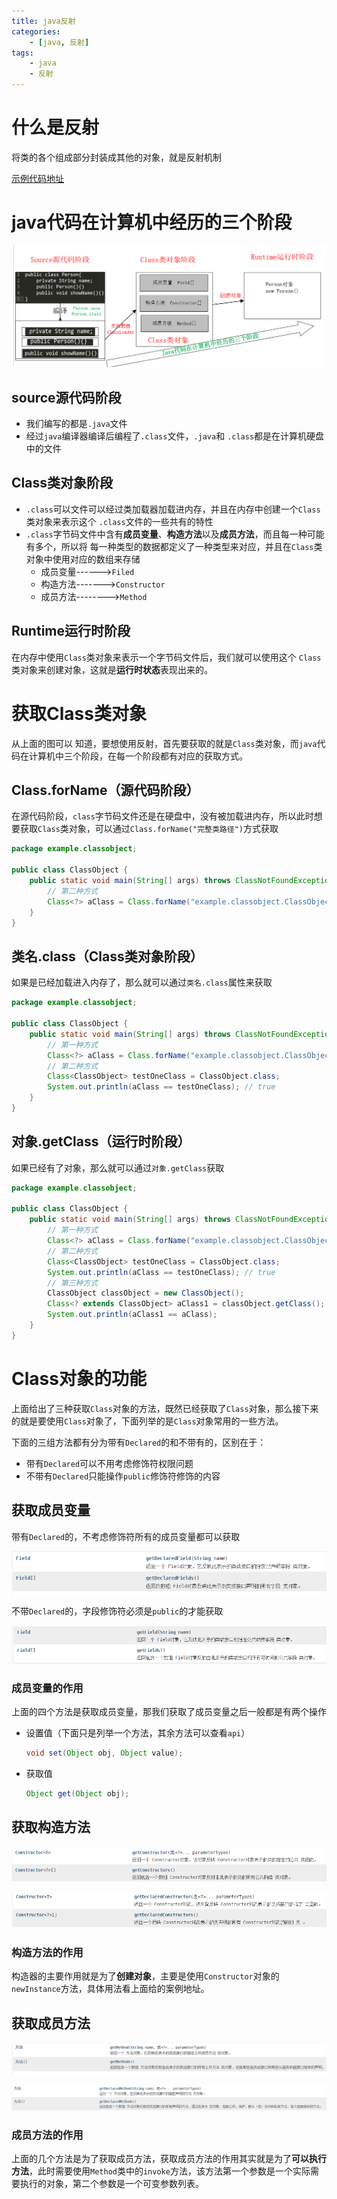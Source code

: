 ```yaml
---
title: java反射
categories:
	- [java, 反射]
tags:
	- java
	- 反射
---
```


# 什么是反射

将类的各个组成部分封装成其他的对象，就是反射机制

[示例代码地址](https://gitee.com/Gwei11/Java/tree/master/code/java-base/reflect)

# java代码在计算机中经历的三个阶段

![image-20200227081551928](./反射/image-20200227081551928.png)

<!--more-->

## source源代码阶段

* 我们编写的都是`.java`文件
* 经过`java`编译器编译后编程了`.class`文件，`.java`和 `.class`都是在计算机硬盘中的文件

## Class类对象阶段

* `.class`可以文件可以经过类加载器加载进内存，并且在内存中创建一个`Class`类对象来表示这个 `.class`文件的一些共有的特性
* `.class`字节码文件中含有**成员变量**、**构造方法**以及**成员方法**，而且每一种可能有多个，所以将 每一种类型的数据都定义了一种类型来对应，并且在`Class`类对象中使用对应的数组来存储
	* 成员变量------>`Filed`
	* 构造方法------->`Constructor`
	* 成员方法-------->`Method`

## Runtime运行时阶段

在内存中使用`Class`类对象来表示一个字节码文件后，我们就可以使用这个 `Class`类对象来创建对象，这就是**运行时状态**表现出来的。



# 获取Class类对象

从上面的图可以 知道，要想使用反射，首先要获取的就是`Class`类对象，而`java`代码在计算机中三个阶段，在每一个阶段都有对应的获取方式。

## Class.forName（源代码阶段）

在源代码阶段，`class`字节码文件还是在硬盘中，没有被加载进内存，所以此时想要获取`Class`类对象，可以通过`Class.forName("完整类路径")`方式获取

```java
package example.classobject;

public class ClassObject {
    public static void main(String[] args) throws ClassNotFoundException {
        // 第二种方式
        Class<?> aClass = Class.forName("example.classobject.ClassObject");
    }
}
```

## 类名.class（Class类对象阶段）

如果是已经加载进入内存了，那么就可以通过`类名.class`属性来获取

```java
package example.classobject;

public class ClassObject {
    public static void main(String[] args) throws ClassNotFoundException {
        // 第一种方式
        Class<?> aClass = Class.forName("example.classobject.ClassObject");
        // 第二种方式
        Class<ClassObject> testOneClass = ClassObject.class;
        System.out.println(aClass == testOneClass); // true
    }
}
```

## 对象.getClass（运行时阶段）

如果已经有了对象，那么就可以通过`对象.getClass`获取 

```java
package example.classobject;

public class ClassObject {
    public static void main(String[] args) throws ClassNotFoundException {
        // 第一种方式
        Class<?> aClass = Class.forName("example.classobject.ClassObject");
      	// 第二种方式
        Class<ClassObject> testOneClass = ClassObject.class;
        System.out.println(aClass == testOneClass); // true
        // 第三种方式
        ClassObject classObject = new ClassObject();
        Class<? extends ClassObject> aClass1 = classObject.getClass();
        System.out.println(aClass1 == aClass);
    }
}
```

# Class对象的功能

上面给出了三种获取`Class`对象的方法，既然已经获取了`Class`对象，那么接下来的就是要使用`Class`对象了，下面列举的是`Class`对象常用的一些方法。

下面的三组方法都有分为带有`Declared`的和不带有的，区别在于：

* 带有`Declared`可以不用考虑修饰符权限问题
* 不带有`Declared`只能操作`public`修饰符修饰的内容

## 获取成员变量

带有`Declared`的，不考虑修饰符所有的成员变量都可以获取

![image-20200227130457801](./反射/image-20200227130457801.png)

不带`Declared`的，字段修饰符必须是`public`的才能获取

![image-20200227130534158](./反射/image-20200227130534158.png)



### 成员变量的作用

上面的四个方法是获取成员变量，那我们获取了成员变量之后一般都是有两个操作

* 设置值（下面只是列举一个方法，其余方法可以查看`api`）

	```java
	void set(Object obj, Object value);
	```

* 获取值

	```java
	Object get(Object obj);
	```

## 获取构造方法

![image-20200227130639294](./反射/image-20200227130639294.png)

![image-20200227130713176](./反射/image-20200227130713176.png)

### 构造方法的作用

构造器的主要作用就是为了**创建对象**，主要是使用`Constructor`对象的`newInstance`方法，具体用法看上面给的案例地址。

## 获取成员方法

![image-20200227130754772](./反射/image-20200227130754772.png)

![image-20200227130833356](./反射/image-20200227130833356.png)

### 成员方法的作用

上面的几个方法是为了获取成员方法，获取成员方法的作用其实就是为了**可以执行方法**，此时需要使用`Method`类中的`invoke`方法，该方法第一个参数是一个实际需要执行的对象，第二个参数是一个可变参数列表。

